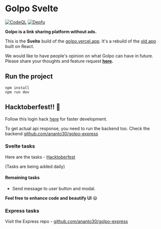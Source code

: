 # Golpo Svelte

[![CodeQL](https://github.com/Ananto30/golpo-svelte/actions/workflows/codeql-analysis.yml/badge.svg)](https://github.com/Ananto30/golpo-svelte/actions/workflows/codeql-analysis.yml)
[![Depfu](https://badges.depfu.com/badges/1ec6ada5ad130ffb35b25c528a6eb5bd/count.svg)](https://depfu.com/github/Ananto30/golpo-svelte?project_id=32582)

**Golpo is a link sharing platform without ads.**

This is the **Svelte** build of the [golpo.vercel.app](https://golpo.vercel.app). It's a rebuild of the [old app](https://github.com/ananto30/golpo) built on React.


We would like to have people's opinion on what Golpo can have in future. Please share your thoughts and feature request **[here](https://github.com/Ananto30/golpo-express/discussions/categories/request-feature).**

## Run the project

```
npm install
npm run dev
```

## Hacktoberfest!! 🎃

Follow this login hack [here](https://github.com/Ananto30/golpo-svelte/blob/main/src/App.svelte#L79) for faster development.

To get actual api response, you need to run the backend too. Check the backend [github.com/ananto30/golpo-express](https://github.com/Ananto30/golpo-express)

### Svelte tasks

Here are the tasks - [Hacktoberfest](https://github.com/Ananto30/golpo-svelte/issues?q=is%3Aissue+is%3Aopen+label%3AHacktoberfest)

(Tasks are being added daily)

#### Remaining tasks

*   Send message to user button and modal.

**Feel free to enhance code and beautify UI** 😃

### Express tasks

Visit the Express repo - [github.com/ananto30/golpo-express](https://github.com/Ananto30/golpo-express)
